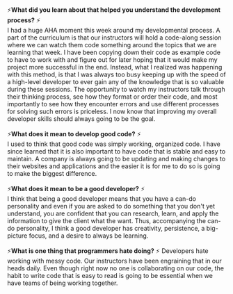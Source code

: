 ⚡**What did you learn about that helped you understand the development process?** ⚡
<br>
I had a huge AHA moment this week around my developmental process. A part of the curriculum is that our instructors will hold a code-along session where we can watch them code something around the topics that we are learning that week. I have been copying down their code as example code to have to work with and figure out for later hoping that it would make my project more successful in the end. Instead, what I realized was happening with this method, is that I was always too busy keeping up with the speed of a high-level developer to ever gain any of the knowledge that is so valuable during these sessions. The opportunity to watch my instructors talk through their thinking process, see how they format or order their code, and most importantly to see how they encounter errors and use different processes for solving such errors is priceless. I now know that improving my overall developer skills should always going to be the goal.
<br>
<br>
⚡**What does it mean to develop good code?** ⚡
<br>
I used to think that good code was simply working, organized code. I have since learned that it is also important to have code that is stable and easy to maintain. A company is always going to be updating and making changes to their websites and applications and the easier it is for me to do so is going to make the biggest difference.
<br>
<br>
⚡**What does it mean to be a good developer?** ⚡
<br>
I think that being a good developer means that you have a can-do personality and even if you are asked to do something that you don't yet understand, you are confident that you can research, learn, and apply the information to give the client what the want. Thus, accompanying the can-do personality, I think a good developer has creativity, persistence, a big-picture focus, and a desire to always be learning. 
<br>
<br>
⚡**What is one thing that programmers hate doing?** ⚡
Developers hate working with messy code. Our instructors have been engraining that in our heads daily. Even though right now no one is collaborating on our code, the habit to write code that is easy to read is going to be essential when we have teams of being working together. 
